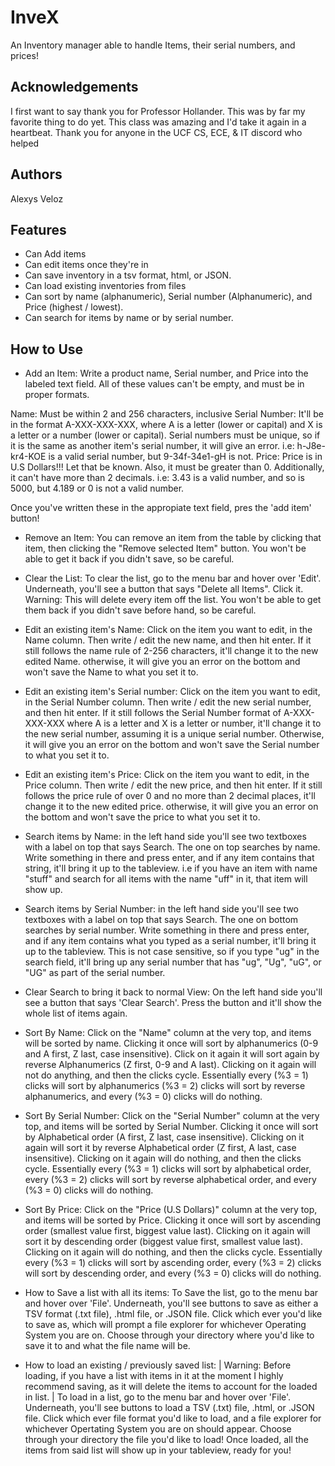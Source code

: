 # InveX

An Inventory manager able to handle Items, their serial numbers, and prices!

## Acknowledgements
I first want to say thank you for Professor Hollander. This was by far my favorite thing to do yet.
This class was amazing and I'd take it again in a heartbeat. 
Thank you for anyone in the  UCF CS, ECE, & IT discord who helped
## Authors
Alexys Veloz
## Features

- Can Add items
- Can edit items once they're in
- Can save inventory in a tsv format, html, or JSON.
- Can load existing inventories from files
- Can sort by name (alphanumeric), Serial number (Alphanumeric), and Price (highest / lowest).
- Can search for items by name or by serial number.


## How to Use

- Add an Item:
Write a product name, Serial number, and Price into the labeled text field. All of these values can't be empty, and must be in proper formats.

Name: Must be within 2 and 256 characters, inclusive
Serial Number: It'll be in the format A-XXX-XXX-XXX, where A is a letter (lower or capital)
and X is a letter or a number (lower or capital). Serial numbers must be unique, so if it is the same as another item's serial number, it will give an error.
i.e: h-J8e-kr4-KOE is a valid serial number, but 9-34f-34e1-gH is not.
Price: Price is in U.S Dollars!!! Let that be known. Also, it must be greater than 0. Additionally, it can't have more than 2 decimals. 
i.e: 3.43 is a valid number, and so is 5000, but 4.189 or 0 is not a valid number. 

Once you've written these in the appropiate text field, pres the 'add item' button!



- Remove an Item: 
You can remove an item from the table by clicking that item, then clicking the
"Remove selected Item" button. You won't be able to get it back if you didn't save, so be careful.


- Clear the List:
To clear the list, go to the menu bar and hover over 'Edit'. Underneath, you'll see a button that says "Delete all Items". Click it. Warning: This will delete every item off the list.
You won't be able to get them back if you didn't save before hand, so be careful.


- Edit an existing item's Name:
Click on the item you want to edit, in the Name column. Then write / edit the new name,
and then hit enter. If it still follows the name rule of 2-256 characters, it'll change it to the new edited Name.
otherwise, it will give you an error on the bottom and won't save the Name to what you set it to.


- Edit an existing item's Serial number:
Click on the item you want to edit, in the Serial Number column. Then write / edit the new serial number,
and then hit enter. If it still follows the Serial Number format of A-XXX-XXX-XXX where A is a letter and X is a letter or number, it'll change it to the new serial number, assuming it is a unique serial number. Otherwise, it will give you an error on the bottom and won't save the Serial number to what you set it to.


- Edit an existing item's Price:
Click on the item you want to edit, in the Price column. Then write / edit the new price,
and then hit enter. If it still follows the price rule of over 0 and no more than 2 decimal places, it'll change it to the new edited price.
otherwise, it will give you an error on the bottom and won't save the price to what you set it to.


- Search items by Name:
in the left hand side you'll see two textboxes with a label on top that says Search. The one on top searches by name. Write something in there and press enter, and if any item contains that string, it'll bring it up to the tableview. i.e if you have an item with name "stuff" and search for all items with the name "uff" in it, that item will show up.


- Search items by Serial Number:
in the left hand side you'll see two textboxes with a label on top that says Search. The one on bottom searches by serial number. Write something in there and press enter, and if any item contains what you typed as a serial number, it'll bring it up to the tableview. This is not case sensitive, so if you type "ug" in the search field, it'll bring up any serial number that has "ug", "Ug", "uG", or "UG" as part of the serial number.


- Clear Search to bring it back to normal View:
On the left hand side you'll see a button that says 'Clear Search'. Press the button and it'll show the whole list of items again. 


- Sort By Name:
Click on the "Name" column at the very top, and items will be sorted by name. Clicking it once  will sort by  alphanumerics (0-9 and A first, Z last, case insensitive). Click on it again it will sort again by reverse Alphanumerics (Z first, 0-9 and A last). Clicking on it again will not do anything, and then the clicks cycle. Essentially every (%3 = 1) clicks will sort by alphanumerics (%3 = 2) clicks will sort by reverse alphanumerics, and every (%3 = 0) clicks will do nothing.


- Sort By Serial Number:
Click on the "Serial Number" column at the very top, and items will be sorted by Serial Number. Clicking it once will sort by Alphabetical order (A first, Z last, case insensitive). Clicking on it again will sort it by reverse Alphabetical order (Z first, A last, case insensitive). Clicking on it again will do nothing, and then the clicks cycle. Essentially every (%3 = 1) clicks will sort by alphabetical order, every (%3 = 2) clicks will sort by reverse alphabetical order, and every (%3 = 0) clicks will do nothing.

- Sort By Price:
Click on the "Price (U.S Dollars)" column at the very top, and items will be sorted by Price. Clicking it once will sort by ascending order (smallest value first, biggest value last). Clicking on it again will sort it by descending order (biggest value first, smallest value last). Clicking on it again will do nothing, and then the clicks cycle. Essentially every (%3 = 1) clicks will sort by ascending order, every (%3 = 2) clicks will sort by descending order, and every (%3 = 0) clicks will do nothing.


- How to Save a list with all its items:
To Save the list, go to the menu bar and hover over 'File'. Underneath, you'll see buttons to save as either a TSV format (.txt file), .html file, or .JSON file. Click which ever you'd like to save as,  which will prompt a file explorer for whichever Operating System you are on. Choose through your directory where you'd like to save it to and what the file name will be.

- How to load an existing / previously saved list:
| Warning: Before loading, if you have a list with items in it at the moment I highly recommend saving, as it will delete the items to account for the loaded in list. | To load in a list, go to the menu bar and hover over 'File'. Underneath, you'll see buttons to load a TSV (.txt) file, .html, or .JSON file. Click which ever file format you'd like to load, and a file explorer for whichever Opertating System you are on should appear. Choose through your directory the file you'd like to load! Once loaded, all the items from said list will show up in your tableview, ready for you!